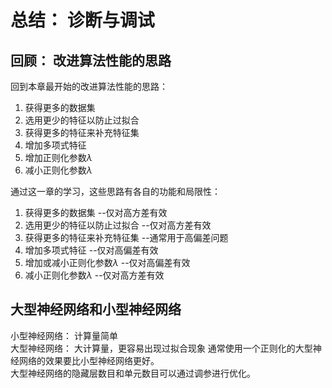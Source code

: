 # 总结： 诊断与调试
## 回顾： 改进算法性能的思路
回到本章最开始的改进算法性能的思路：     
1. 获得更多的数据集
2. 选用更少的特征以防止过拟合
3. 获得更多的特征来补充特征集
4. 增加多项式特征
5. 增加正则化参数$λ$   
6. 减小正则化参数$λ$  
 
通过这一章的学习，这些思路有各自的功能和局限性：   
1. 获得更多的数据集            --仅对高方差有效
2. 选用更少的特征以防止过拟合   --仅对高方差有效
3. 获得更多的特征来补充特征集   --通常用于高偏差问题
4. 增加多项式特征              --仅对高偏差有效
5. 增加或减小正则化参数$λ$     --仅对高偏差有效
6. 减小正则化参数$λ$           --仅对高方差有效  

## 大型神经网络和小型神经网络
小型神经网络： 计算量简单   
大型神经网络： 大计算量，更容易出现过拟合现象
通常使用一个正则化的大型神经网络的效果要比小型神经网络更好。  
大型神经网络的隐藏层数目和单元数目可以通过调参进行优化。  